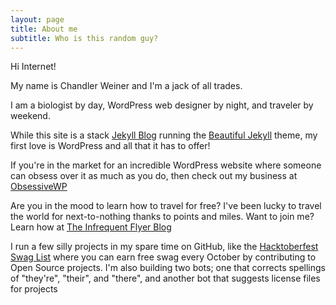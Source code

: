 ```yaml
---
layout: page
title: About me
subtitle: Who is this random guy?
---
```


Hi Internet!

My name is Chandler Weiner and I'm a jack of all trades. 

I am a biologist by day, WordPress web designer by night, and traveler by weekend. 

While this site is a stack [Jekyll Blog](https://jekyllrb.com/) running the [Beautiful Jekyll](https://github.com/daattali/beautiful-jekyll) theme, my first love is WordPress and all that it has to offer!

If you're in the market for an incredible WordPress website where someone can obsess over it as much as you do, then check out my business at [ObsessiveWP](https://obsessivewp.com)

Are you in the mood to learn how to travel for free? I've been lucky to travel the world for next-to-nothing thanks to points and miles. Want to join me? Learn how at [The Infrequent Flyer Blog](https://www.infrequentflyer.blog/)

I run a few silly projects in my spare time on GitHub, like the [Hacktoberfest Swag List](https://hacktoberfestswaglist.com/) where you can earn free swag every October by contributing to Open Source projects. I'm also building two bots; one that corrects spellings of "they're", "their", and "there", and another bot that suggests license files for projects

